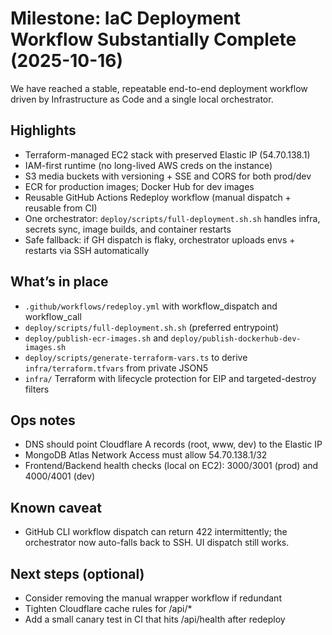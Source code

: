 # Milestone: IaC Deployment Workflow Substantially Complete (2025-10-16)

We have reached a stable, repeatable end-to-end deployment workflow driven by Infrastructure as Code and a single local orchestrator.

## Highlights
- Terraform-managed EC2 stack with preserved Elastic IP (54.70.138.1)
- IAM-first runtime (no long-lived AWS creds on the instance)
- S3 media buckets with versioning + SSE and CORS for both prod/dev
- ECR for production images; Docker Hub for dev images
- Reusable GitHub Actions Redeploy workflow (manual dispatch + reusable from CI)
- One orchestrator: `deploy/scripts/full-deployment.sh.sh` handles infra, secrets sync, image builds, and container restarts
- Safe fallback: if GH dispatch is flaky, orchestrator uploads envs + restarts via SSH automatically

## What’s in place
- `.github/workflows/redeploy.yml` with workflow_dispatch and workflow_call
- `deploy/scripts/full-deployment.sh.sh` (preferred entrypoint)
- `deploy/publish-ecr-images.sh` and `deploy/publish-dockerhub-dev-images.sh`
- `deploy/scripts/generate-terraform-vars.ts` to derive `infra/terraform.tfvars` from private JSON5
- `infra/` Terraform with lifecycle protection for EIP and targeted-destroy filters

## Ops notes
- DNS should point Cloudflare A records (root, www, dev) to the Elastic IP
- MongoDB Atlas Network Access must allow 54.70.138.1/32
- Frontend/Backend health checks (local on EC2): 3000/3001 (prod) and 4000/4001 (dev)

## Known caveat
- GitHub CLI workflow dispatch can return 422 intermittently; the orchestrator now auto-falls back to SSH. UI dispatch still works.

## Next steps (optional)
- Consider removing the manual wrapper workflow if redundant
- Tighten Cloudflare cache rules for /api/*
- Add a small canary test in CI that hits /api/health after redeploy
